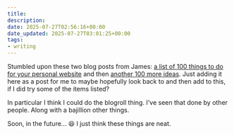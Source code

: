 ```yaml
---
title: 
description: 
date: 2025-07-27T02:56:16+00:00
date_updated: 2025-07-27T03:01:25+00:00
tags: 
- writing
---
```


Stumbled upon these two blog posts from James: [a list of 100 things to do for your personal website](https://jamesg.blog/2024/02/19/personal-website-ideas) and then [another 100 more ideas](https://jamesg.blog/2024/03/10/100-more-personal-website-ideas). Just adding it here as a post for me to maybe hopefully look back to and then add to this, if I did try some of the items listed?

In particular I think I could do the blogroll thing. I've seen that done by other people. Along with a bajillion other things.

Soon, in the future... 😆 I just think these things are neat.
